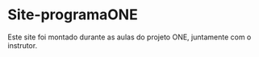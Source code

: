 # Site-programaONE
Este site foi montado durante as aulas do projeto ONE, juntamente com o instrutor.
